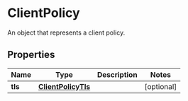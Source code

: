 

# ClientPolicy

An object that represents a client policy.

## Properties

| Name | Type | Description | Notes |
|------------ | ------------- | ------------- | -------------|
|**tls** | [**ClientPolicyTls**](ClientPolicyTls.md) |  |  [optional] |



